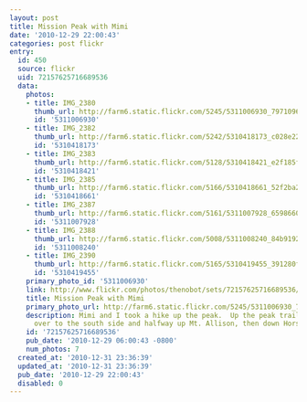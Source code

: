 ```yaml
---
layout: post
title: Mission Peak with Mimi
date: '2010-12-29 22:00:43'
categories: post flickr
entry:
  id: 450
  source: flickr
  uid: 72157625716689536
  data:
    photos:
    - title: IMG_2380
      thumb_url: http://farm6.static.flickr.com/5245/5311006930_797109677e_s.jpg
      id: '5311006930'
    - title: IMG_2382
      thumb_url: http://farm6.static.flickr.com/5242/5310418173_c028e2206d_s.jpg
      id: '5310418173'
    - title: IMG_2383
      thumb_url: http://farm6.static.flickr.com/5128/5310418421_e2f185feef_s.jpg
      id: '5310418421'
    - title: IMG_2385
      thumb_url: http://farm6.static.flickr.com/5166/5310418661_52f2ba242a_s.jpg
      id: '5310418661'
    - title: IMG_2387
      thumb_url: http://farm6.static.flickr.com/5161/5311007928_6598660571_s.jpg
      id: '5311007928'
    - title: IMG_2388
      thumb_url: http://farm6.static.flickr.com/5008/5311008240_84b9192f86_s.jpg
      id: '5311008240'
    - title: IMG_2390
      thumb_url: http://farm6.static.flickr.com/5165/5310419455_391280f3b5_s.jpg
      id: '5310419455'
    primary_photo_id: '5311006930'
    link: http://www.flickr.com/photos/thenobot/sets/72157625716689536/
    title: Mission Peak with Mimi
    primary_photo_url: http://farm6.static.flickr.com/5245/5311006930_797109677e_m.jpg
    description: Mimi and I took a hike up the peak.  Up the peak trail, then crossed
      over to the south side and halfway up Mt. Allison, then down Horse Heaven trail.
    id: '72157625716689536'
    pub_date: '2010-12-29 06:00:43 -0800'
    num_photos: 7
  created_at: '2010-12-31 23:36:39'
  updated_at: '2010-12-31 23:36:39'
  pub_date: '2010-12-29 22:00:43'
  disabled: 0
---
```

